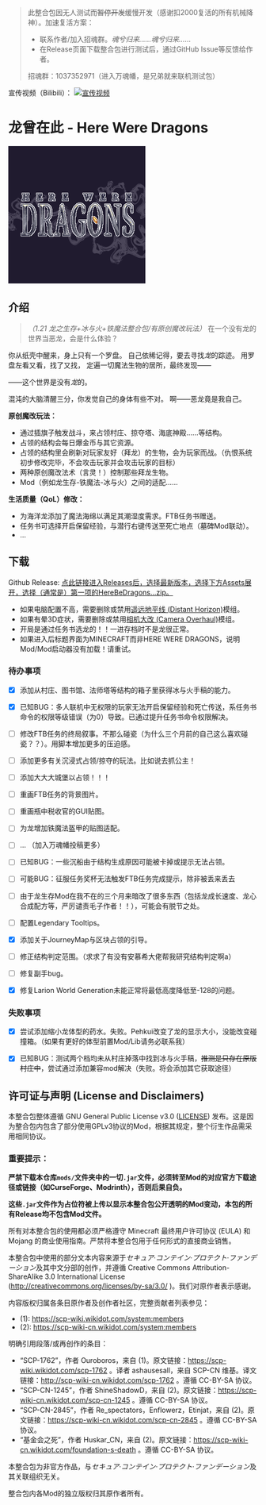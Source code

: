 > 此整合包因无人测试而~~暂停开发~~缓慢开发（感谢扣2000复活的所有机械降神）。加速复活方案：
> - 联系作者/加入招魂群。*魂兮归来……魂兮归来……*
> - 在Release页面下载整合包进行测试后，通过GitHub Issue等反馈给作者。
>
> 招魂群：1037352971（进入万魂幡，是兄弟就来联机测试包）

宣传视频（Bilibili）：
[![宣传视频](https://i1.hdslb.com/bfs/archive/22396dc0e5fe0a9a62bc0e90a67233dfb460000b.jpg)](https://b23.tv/OxcL0Vg)

# 龙曾在此 - Here Were Dragons

![HereWereDragons](PCL/Logo.png)

## 介绍

> *（1.21 龙之生存+冰与火+铁魔法整合包/有原创魔改玩法）*
> 在一个没有龙的世界当恶龙，会是什么体验？

你从纸壳中醒来，身上只有一个罗盘。
自己依稀记得，要去寻找*龙*的踪迹。
用罗盘左看又看，找了又找，
定遍一切魔法生物的居所，最终发现——

——这个世界是没有*龙*的。

混沌的大脑清醒三分，你发觉自己的身体有些不对。
啊——恶龙竟是我自己。

**原创魔改玩法：**
- 通过插旗子触发战斗，来占领村庄、掠夺塔、海底神殿……等结构。
- 占领的结构会每日爆金币与其它资源。
- 占领的结构里会刷新对玩家友好（拜龙）的生物，会为玩家而战。（仇恨系统初步修改完毕，不会攻击玩家并会攻击玩家的目标）
- 两种原创魔改法术（言灵！）控制那些拜龙生物。
- Mod（例如龙生存-铁魔法-冰与火）之间的适配……
  
**生活质量（QoL）修改：**
- 为海洋龙添加了魔法海绵以满足其潮湿度需求。FTB任务书赠送。
- 任务书可选择开启保留经验，与潜行右键传送至死亡地点（墓碑Mod联动）。
- ...

## 下载

Github Release: [点此链接进入Releases后，选择最新版本，选择下方Assets展开，选择（通常是）第一项的HereBeDragons...zip。](https://github.com/JesterRomut/HereBeDragons/releases/latest)

- 如果电脑配置不高，需要删除或禁用[遥远地平线 (Distant Horizon)](mods/DistantHorizons-neoforge-fabric-2.3.2-b-1.21.1.jar)模组。
- 如果有晕3D症状，需要删除或禁用[相机大改 (Camera Overhaul)](mods/CameraOverhaul-v2.0.4-neoforge+mc[1.21.0-1.21.1].jar)模组。
- 开局是通过任务书选龙的！！一进存档时不是龙很正常。
- 如果进入后标题界面为MINECRAFT而非HERE WERE DRAGONS，说明Mod/Mod启动器没有加载！请重试。

### 待办事项
- [x] 添加从村庄、图书馆、法师塔等结构的箱子里获得冰与火手稿的能力。
- [x] 已知BUG：多人联机中无权限的玩家无法开启保留经验和死亡传送，系任务书命令的权限等级错误（为0）导致。已通过提升任务书命令权限解决。
- [ ] 修改FTB任务的终局叙事。不那么碰瓷（为什么三个月前的自己这么喜欢碰瓷？？）。用脚本增加更多的压迫感。
- [ ] 添加更多有关沉浸式占领/掠夺的玩法。比如说去抓公主！
- [ ] 添加大大大城堡以占领！！！
- [ ] 重画FTB任务的背景图片。
- [ ] 重画瓶中税收官的GUI贴图。
- [ ] 为龙增加铁魔法盔甲的贴图适配。
- [ ] ... （加入万魂幡投稿更多）
- [ ] 已知BUG：一些沉船由于结构生成原因可能被卡掉或提示无法占领。
- [ ] 可能BUG：征服任务奖杯无法触发FTB任务完成提示，除非被丢来丢去
- [ ] 由于龙生存Mod在我不在的三个月来暗改了很多东西（包括龙成长速度、龙心合成配方等，严厉谴责毛子作者！！），可能会有脱节之处。
- [ ] 配置Legendary Tooltips。
- [x] 添加关于JourneyMap与区块占领的引导。
- [ ] 修正结构判定范围。（求求了有没有安慕希大佬帮我研究结构判定啊a）
- [ ] 修复副手bug。
- [x] 修复Larion World Generation未能正常将最低高度降低至-128的问题。


### 失败事项
- [x] 尝试添加缩小龙体型的药水。失败。Pehkui改变了龙的显示大小，没能改变碰撞箱。（如果有更好的体型前置Mod/Lib请务必联系我）
- [x] 已知BUG：测试两个档均未从村庄掉落中找到冰与火手稿，~~推测是只存在原版村庄中~~，尝试通过添加兼容mod解决（失败。将会添加其它获取途径）



## 许可证与声明 (License and Disclaimers)

本整合包整体遵循 GNU General Public License v3.0 ([LICENSE](LICENSE)) 发布。这是因为整合包内包含了部分使用GPLv3协议的Mod，根据其规定，整个衍生作品需采用相同协议。

### 重要提示：

**严禁下载本仓库`mods/`文件夹中的一切`.jar`文件，必须转至Mod的对应官方下载途径或链接（如CurseForge、Modrinth），否则后果自负。**

**这些`.jar`文件作为占位符被上传以显示本整合包公开透明的Mod变动，本包的所有Release均不包含Mod文件。**

所有对本整合包的使用都必须严格遵守 Minecraft 最终用户许可协议 (EULA) 和 Mojang 的商业使用指南。严禁将本整合包用于任何形式的直接商业销售。

本整合包中使用的部分文本内容来源于*セキュア·コンテイン·プロテクト·ファンデーション*及其中文分部的创作，并遵循 Creative Commons Attribution-ShareAlike 3.0 International License (http://creativecommons.org/licenses/by-sa/3.0/ )。我们对原作者表示感谢。

内容版权归属各条目原作者及创作者社区，完整贡献者列表参见： 

- (1): https://scp-wiki.wikidot.com/system:members
- (2): https://scp-wiki-cn.wikidot.com/system:members

明确引用段落/或再创作的条目：

- “SCP-1762”，作者 Ouroboros，来自 (1)。原文链接：https://scp-wiki.wikidot.com/scp-1762 。译者 ashausesall，来自 SCP-CN 维基。译文链接：http://scp-wiki-cn.wikidot.com/scp-1762 。遵循 CC-BY-SA 协议。
- “SCP-CN-1245”，作者 ShineShadowD，来自 (2)。原文链接：https://scp-wiki-cn.wikidot.com/scp-cn-1245 。遵循 CC-BY-SA 协议。
- “SCP-CN-2845”，作者 Re_spectators，Enflowerz，Etinjat，来自 (2)。原文链接：https://scp-wiki-cn.wikidot.com/scp-cn-2845 。遵循 CC-BY-SA 协议。
- “基金会之死”，作者 Huskar_CN，来自 (2)。原文链接：https://scp-wiki-cn.wikidot.com/foundation-s-death 。遵循 CC-BY-SA 协议。

本整合包为非官方作品，与*セキュア·コンテイン·プロテクト·ファンデーション*及其关联组织无关。

整合包内各Mod的独立版权归其原作者所有。

